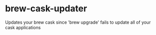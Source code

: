 # brew-cask-updater
Updates your brew cask since 'brew upgrade' fails to update all of your cask applications
